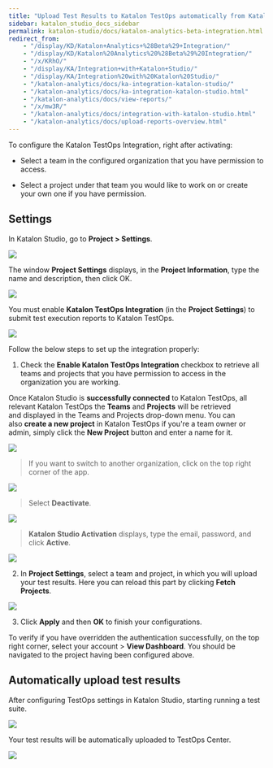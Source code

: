 ```yaml
---
title: "Upload Test Results to Katalon TestOps automatically from Katalon Studio" 
sidebar: katalon_studio_docs_sidebar
permalink: katalon-studio/docs/katalon-analytics-beta-integration.html
redirect_from:
    - "/display/KD/Katalon+Analytics+%28Beta%29+Integration/"
    - "/display/KD/Katalon%20Analytics%20%28Beta%29%20Integration/"
    - "/x/KRhO/"
    - "/display/KA/Integration+with+Katalon+Studio/"
    - "/display/KA/Integration%20with%20Katalon%20Studio/"
    - "/katalon-analytics/docs/ka-integration-katalon-studio/"
    - "/katalon-analytics/docs/ka-integration-katalon-studio.html"
    - "/katalon-analytics/docs/view-reports/"
    - "/x/mw3R/"
    - "/katalon-analytics/docs/integration-with-katalon-studio.html"
    - "/katalon-analytics/docs/upload-reports-overview.html"
---
```


To configure the Katalon TestOps Integration, right after activating:

* Select a team in the configured organization that you have permission to access.

* Select a project under that team you would like to work on or create your own one if you have permission.

## Settings

In Katalon Studio, go to **Project > Settings**.

![](https://github.com/katalon-studio/docs-images/raw/master/katalon-analytics/docs/integration-ks/ks_project_setting.png)

The window **Project Settings** displays, in the **Project Information**, type the name and description, then click OK.

![](https://github.com/katalon-studio/docs-images/raw/master/katalon-analytics/docs/integration-ks/ks_pro_set_window.png)

You must enable **Katalon TestOps Integration** (in the **Project Settings**) to submit test execution reports to Katalon TestOps. 

![](https://github.com/katalon-studio/docs-images/raw/master/katalon-analytics/docs/integration-ks/ks_enable_katalon_testops.png)

Follow the below steps to set up the integration properly:

1. Check the **Enable Katalon TestOps Integration** checkbox to retrieve all teams and projects that you have permission to access in the organization you are working.

Once Katalon Studio is **successfully connected** to Katalon TestOps, all relevant Katalon TestOps the **Teams** and **Projects** will be retrieved and displayed in the Teams and Projects drop-down menu. You can also **create a new project** in Katalon TestOps if you're a team owner or admin, simply click the **New Project** button and enter a name for it.

![](https://github.com/katalon-studio/docs-images/raw/master/katalon-analytics/docs/integration-ks/ks_create_new_project.png)

 > If you want to switch to another organization, click on the top right corner of the app.

![](https://github.com/katalon-studio/docs-images/raw/master/katalon-analytics/docs/integration-ks/ks_main.png)

> Select **Deactivate**.

![](https://github.com/katalon-studio/docs-images/raw/master/katalon-analytics/docs/integration-ks/ks_main_deactive.png)

> **Katalon Studio Activation** displays, type the email, password, and click **Active**.

![](https://github.com/katalon-studio/docs-images/raw/master/katalon-analytics/docs/integration-ks/ks_activation.png)

2. In **Project Settings**, select a team and project, in which you will upload your test results. Here you can reload this part by clicking **Fetch Projects**.

![](https://github.com/katalon-studio/docs-images/raw/master/katalon-analytics/docs/integration-ks/ks_fetch_projects.png)

3. Click **Apply** and then **OK** to finish your configurations.

To verify if you have overridden the authentication successfully, on the top right corner, select your account > **View Dashboard**. You should be navigated to the project having been configured above.

## Automatically upload test results

After configuring TestOps settings in Katalon Studio, starting running a test suite.

![](https://github.com/katalon-studio/docs-images/raw/master/katalon-analytics/docs/integration-ks/run-test-ks.png)

Your test results will be automatically uploaded to TestOps Center.

![](https://github.com/katalon-studio/docs-images/raw/master/katalon-analytics/docs/integration-ks/upload-to.png)
